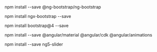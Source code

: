 npm install --save @ng-bootstrap/ng-bootstrap



npm install ngx-bootstrap --save

npm install bootstrap@4 --save

<!--- index.html -->
<link href="https://maxcdn.bootstrapcdn.com/bootstrap/4.0.0/css/bootstrap.min.css" rel="stylesheet">

npm install --save @angular/material @angular/cdk @angular/animations

npm install --save ng5-slider

